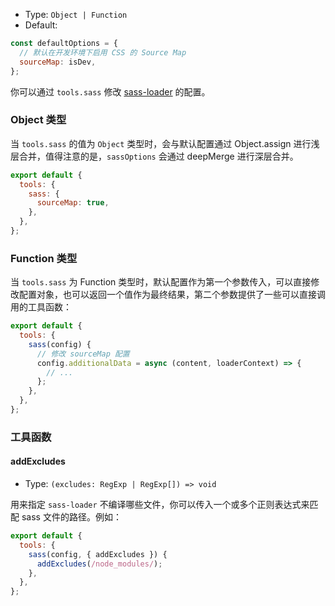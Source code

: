 - Type: `Object | Function`
- Default:

```js
const defaultOptions = {
  // 默认在开发环境下启用 CSS 的 Source Map
  sourceMap: isDev,
};
```

你可以通过 `tools.sass` 修改 [sass-loader](https://github.com/webpack-contrib/sass-loader) 的配置。

### Object 类型

当 `tools.sass` 的值为 `Object` 类型时，会与默认配置通过 Object.assign 进行浅层合并，值得注意的是，`sassOptions` 会通过 deepMerge 进行深层合并。

```js
export default {
  tools: {
    sass: {
      sourceMap: true,
    },
  },
};
```

### Function 类型

当 `tools.sass` 为 Function 类型时，默认配置作为第一个参数传入，可以直接修改配置对象，也可以返回一个值作为最终结果，第二个参数提供了一些可以直接调用的工具函数：

```js
export default {
  tools: {
    sass(config) {
      // 修改 sourceMap 配置
      config.additionalData = async (content, loaderContext) => {
        // ...
      };
    },
  },
};
```

### 工具函数

#### addExcludes

- Type: `(excludes: RegExp | RegExp[]) => void`

用来指定 `sass-loader` 不编译哪些文件，你可以传入一个或多个正则表达式来匹配 sass 文件的路径。例如：

```js
export default {
  tools: {
    sass(config, { addExcludes }) {
      addExcludes(/node_modules/);
    },
  },
};
```
